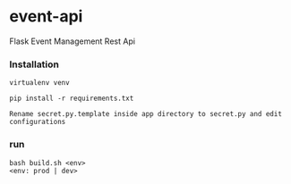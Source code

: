 # event-api
Flask Event Management Rest Api

### Installation

```
virtualenv venv

pip install -r requirements.txt

Rename secret.py.template inside app directory to secret.py and edit configurations
```

### run
```
bash build.sh <env>
<env: prod | dev>
```
